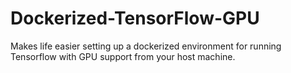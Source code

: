 # Dockerized-TensorFlow-GPU
Makes life easier setting up a dockerized environment for running Tensorflow with GPU support from your host machine.
